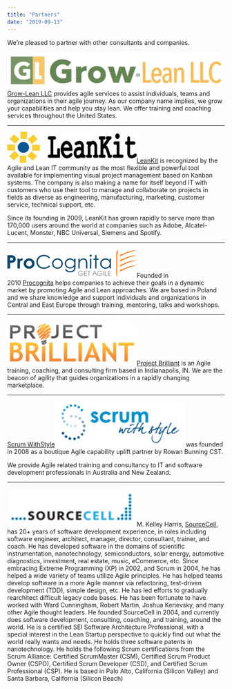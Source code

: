 ```yaml
---
title: "Partners"
date: "2019-09-13"
---
```


We’re pleased to partner with other consultants and companies.

[![Grow Lean logo](images/Partner_Page_-_Grow_Lean-1024x172.jpg)](https://www.grow-lean.com/)[Grow-Lean LLC](https://www.grow-lean.com/) provides agile services to assist individuals, teams and organizations in their agile journey. As our company name implies, we grow your capabilities and help you stay lean. We offer training and coaching services throughout the United States.

* * *

[![LeanKit logo](images/Partner_Page_-_LeanKit-300x72.jpg)](https://www.planview.com/products-solutions/products/leankit/)[LeanKit](https://www.planview.com/products-solutions/products/leankit/ "LeanKit") is recognized by the Agile and Lean IT community as the most flexible and powerful tool available for implementing visual project management based on Kanban systems. The company is also making a name for itself beyond IT with customers who use their tool to manage and collaborate on projects in fields as diverse as engineering, manufacturing, marketing, customer service, technical support, etc.

Since its founding in 2009, LeanKit has grown rapidly to serve more than 170,000 users around the world at companies such as Adobe, Alcatel-Lucent, Monster, NBC Universal, Siemens and Spotify.

* * *

[![ProCognita logo](images/Partner_Page_-_ProCognita-300x67.png)](https://procognita.com/)Founded in 2010 [Procognita](https://procognita.com/) helps companies to achieve their goals in a dynamic market by promoting Agile and Lean approaches. We are based in Poland and we share knowledge and support individuals and organizations in Central and East Europe through training, mentoring, talks and workshops.

* * *

[![Project Brilliant logo](images/Partner_Page_-_Project_Brilliant-300x103.jpg)](https://projectbrilliant.com/)[Project Brilliant](https://projectbrilliant.com/) is an Agile training, coaching, and consulting firm based in Indianapolis, IN. We are the beacon of agility that guides organizations in a rapidly changing marketplace.

* * *

[Scrum WithStyle](https://www.scrumwithstyle.com/)[![Scrum with Style logo](images/Partner_Page_-_Scrum_With_Style-300x105.jpg)](https://www.scrumwithstyle.com/) was founded in 2008 as a boutique Agile capability uplift partner by Rowan Bunning CST.

We provide Agile related training and consultancy to IT and software development professionals in Australia and New Zealand.

* * *

[![SourceCell logo](images/Partner_Page_-_Source_Cell-300x88.jpg)](https://www.sourcecell.com/)M. Kelley Harris, [SourceCell](https://www.sourcecell.com/), has 20+ years of software development experience, in roles including software engineer, architect, manager, director, consultant, trainer, and coach. He has developed software in the domains of scientific instrumentation, nanotechnology, semiconductors, solar energy, automotive diagnostics, investment, real estate, music, eCommerce, etc. Since embracing Extreme Programming (XP) in 2002, and Scrum in 2004, he has helped a wide variety of teams utilize Agile principles. He has helped teams develop software in a more Agile manner via refactoring, test-driven development (TDD), simple design, etc. He has led efforts to gradually rearchitect difficult legacy code bases. He has been fortunate to have worked with Ward Cunningham, Robert Martin, Joshua Kerievsky, and many other Agile thought leaders. He founded SourceCell in 2004, and currently does software development, consulting, coaching, and training, around the world. He is a certified SEI Software Architecture Professional, with a special interest in the Lean Startup perspective to quickly find out what the world really wants and needs. He holds three software patents in nanotechnology. He holds the following Scrum certifications from the Scrum Alliance: Certified ScrumMaster (CSM), Certified Scrum Product Owner (CSPO), Certified Scrum Developer (CSD), and Certified Scrum Professional (CSP). He is based in Palo Alto, California (Silicon Valley) and Santa Barbara, California (Silicon Beach)
